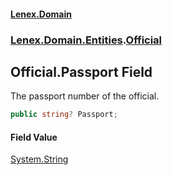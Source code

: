 #### [Lenex.Domain](index.md 'index')
### [Lenex.Domain.Entities](Lenex.Domain.Entities.md 'Lenex.Domain.Entities').[Official](Lenex.Domain.Entities.Official.md 'Lenex.Domain.Entities.Official')

## Official.Passport Field

The passport number of the official.

```csharp
public string? Passport;
```

#### Field Value
[System.String](https://docs.microsoft.com/en-us/dotnet/api/System.String 'System.String')